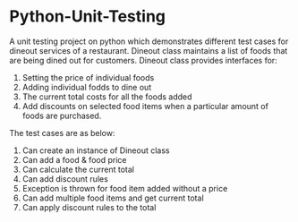 # Python-Unit-Testing
A unit testing project on python which demonstrates different test cases for dineout services of a restaurant.
Dineout class maintains a list of foods that are being dined out for customers.
Dineout class provides interfaces for:
  1) Setting the price of individual foods
  2) Adding individual fodds to dine out
  3) The current total costs for all the foods added
  4) Add discounts on selected food items when a particular amount of foods are purchased.

The test cases are as below:
  1) Can create an instance of Dineout class
  2) Can add a food & food price
  3) Can calculate the current total
  4) Can add discount rules
  5) Exception is thrown for food item added without a price
  6) Can add multiple food items and get current total
  7) Can apply discount rules to the total
